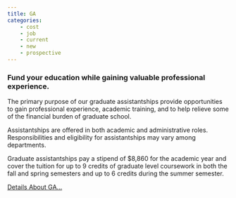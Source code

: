 ```yaml
---
title: GA
categories:
    - cost
    - job
    - current
    - new
    - prospective
---
```

<div id="flush-collapseOne" aria-labelledby="flush-headingOne" data-mdb-parent="#accordionFlushExample"
    class="accordion-collapse collapse" style="">
    <div class="accordion-body">
        <div class="typography">
            <h3>Fund your education while gaining valuable professional experience.</h3>
            <p><span data-contrast="auto">The primary purpose of our&nbsp;graduate&nbsp;assistantships provide
                    opportunities to gain professional experience, academic training, and to help relieve some of the
                    financial&nbsp;burden&nbsp;of&nbsp;graduate&nbsp;school.&nbsp;&nbsp;</span><span
                    data-ccp-props="{&quot;201341983&quot;:0,&quot;335559740&quot;:259}">&nbsp;</span></p>
            <p><span data-contrast="auto">Assistantships are offered in both academic and administrative roles.&nbsp;
                    Responsibilities&nbsp;and eligibility&nbsp;for assistantships may vary among
                    departments.&nbsp;</span><span
                    data-ccp-props="{&quot;201341983&quot;:0,&quot;335559740&quot;:259}">&nbsp;</span></p>
            <p><span data-contrast="auto">Graduate assistantships pay a stipend of $8,860 for the academic year and
                    cover the tuition for up to 9 credits of graduate level coursework in both the fall and spring
                    semesters and up to 6 credits during the summer semester.</span><span
                    data-ccp-props="{&quot;201341983&quot;:0,&quot;335559740&quot;:259}">&nbsp;</span></p>
        </div><a href="https://semo.edu/academics/grad/assistantship-openings.html">Details About GA...</a>
    </div>
</div>